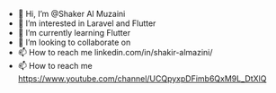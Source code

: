 - 👋 Hi, I’m @Shaker Al Muzaini
- 👀 I’m interested in Laravel and Flutter
- 🌱 I’m currently learning  Flutter
- 💞️ I’m looking to collaborate on
- 📫 How to reach me linkedin.com/in/shakir-almazini/
- 📫 How to reach me 
  https://www.youtube.com/channel/UCQpyxpDFimb6QxM9L_DtXlQ


<!---
1shaker/1shaker is a ✨ special ✨ repository because its `README.md` (this file) appears on your GitHub profile.
You can click the Preview link to take a look at your changes.
--->

